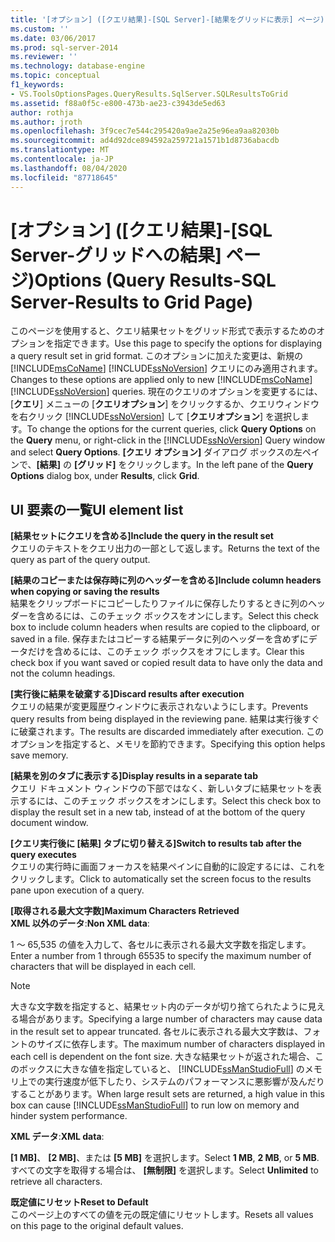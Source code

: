 ```yaml
---
title: '[オプション] ([クエリ結果]-[SQL Server]-[結果をグリッドに表示] ページ) |Microsoft Docs'
ms.custom: ''
ms.date: 03/06/2017
ms.prod: sql-server-2014
ms.reviewer: ''
ms.technology: database-engine
ms.topic: conceptual
f1_keywords:
- VS.ToolsOptionsPages.QueryResults.SqlServer.SQLResultsToGrid
ms.assetid: f88a0f5c-e800-473b-ae23-c3943de5ed63
author: rothja
ms.author: jroth
ms.openlocfilehash: 3f9cec7e544c295420a9ae2a25e96ea9aa82030b
ms.sourcegitcommit: ad4d92dce894592a259721a1571b1d8736abacdb
ms.translationtype: MT
ms.contentlocale: ja-JP
ms.lasthandoff: 08/04/2020
ms.locfileid: "87718645"
---
```

# <a name="options-query-results-sql-server-results-to-grid-page"></a><span data-ttu-id="7e17c-102">[オプション] ([クエリ結果]-[SQL Server-グリッドへの結果] ページ)</span><span class="sxs-lookup"><span data-stu-id="7e17c-102">Options (Query Results-SQL Server-Results to Grid Page)</span></span>
  <span data-ttu-id="7e17c-103">このページを使用すると、クエリ結果セットをグリッド形式で表示するためのオプションを指定できます。</span><span class="sxs-lookup"><span data-stu-id="7e17c-103">Use this page to specify the options for displaying a query result set in grid format.</span></span> <span data-ttu-id="7e17c-104">このオプションに加えた変更は、新規の [!INCLUDE[msCoName](../includes/msconame-md.md)] [!INCLUDE[ssNoVersion](../includes/ssnoversion-md.md)] クエリにのみ適用されます。</span><span class="sxs-lookup"><span data-stu-id="7e17c-104">Changes to these options are applied only to new [!INCLUDE[msCoName](../includes/msconame-md.md)] [!INCLUDE[ssNoVersion](../includes/ssnoversion-md.md)] queries.</span></span> <span data-ttu-id="7e17c-105">現在のクエリのオプションを変更するには、[**クエリ**] メニューの [**クエリオプション**] をクリックするか、クエリウィンドウを右クリック [!INCLUDE[ssNoVersion](../includes/ssnoversion-md.md)] して [**クエリオプション**] を選択します。</span><span class="sxs-lookup"><span data-stu-id="7e17c-105">To change the options for the current queries, click **Query Options** on the **Query** menu, or right-click in the [!INCLUDE[ssNoVersion](../includes/ssnoversion-md.md)] Query window and select **Query Options**.</span></span> <span data-ttu-id="7e17c-106">**[クエリ オプション]** ダイアログ ボックスの左ペインで、**[結果]** の **[グリッド]** をクリックします。</span><span class="sxs-lookup"><span data-stu-id="7e17c-106">In the left pane of the **Query Options** dialog box, under **Results**, click **Grid**.</span></span>  
  
## <a name="ui-element-list"></a><span data-ttu-id="7e17c-107">UI 要素の一覧</span><span class="sxs-lookup"><span data-stu-id="7e17c-107">UI element list</span></span>  
 <span data-ttu-id="7e17c-108">**[結果セットにクエリを含める]**</span><span class="sxs-lookup"><span data-stu-id="7e17c-108">**Include the query in the result set**</span></span>  
 <span data-ttu-id="7e17c-109">クエリのテキストをクエリ出力の一部として返します。</span><span class="sxs-lookup"><span data-stu-id="7e17c-109">Returns the text of the query as part of the query output.</span></span>  
  
 <span data-ttu-id="7e17c-110">**[結果のコピーまたは保存時に列のヘッダーを含める]**</span><span class="sxs-lookup"><span data-stu-id="7e17c-110">**Include column headers when copying or saving the results**</span></span>  
 <span data-ttu-id="7e17c-111">結果をクリップボードにコピーしたりファイルに保存したりするときに列のヘッダーを含めるには、このチェック ボックスをオンにします。</span><span class="sxs-lookup"><span data-stu-id="7e17c-111">Select this check box to include column headers when results are copied to the clipboard, or saved in a file.</span></span> <span data-ttu-id="7e17c-112">保存またはコピーする結果データに列のヘッダーを含めずにデータだけを含めるには、このチェック ボックスをオフにします。</span><span class="sxs-lookup"><span data-stu-id="7e17c-112">Clear this check box if you want saved or copied result data to have only the data and not the column headings.</span></span>  
  
 <span data-ttu-id="7e17c-113">**[実行後に結果を破棄する]**</span><span class="sxs-lookup"><span data-stu-id="7e17c-113">**Discard results after execution**</span></span>  
 <span data-ttu-id="7e17c-114">クエリの結果が変更履歴ウィンドウに表示されないようにします。</span><span class="sxs-lookup"><span data-stu-id="7e17c-114">Prevents query results from being displayed in the reviewing pane.</span></span> <span data-ttu-id="7e17c-115">結果は実行後すぐに破棄されます。</span><span class="sxs-lookup"><span data-stu-id="7e17c-115">The results are discarded immediately after execution.</span></span> <span data-ttu-id="7e17c-116">このオプションを指定すると、メモリを節約できます。</span><span class="sxs-lookup"><span data-stu-id="7e17c-116">Specifying this option helps save memory.</span></span>  
  
 <span data-ttu-id="7e17c-117">**[結果を別のタブに表示する]**</span><span class="sxs-lookup"><span data-stu-id="7e17c-117">**Display results in a separate tab**</span></span>  
 <span data-ttu-id="7e17c-118">クエリ ドキュメント ウィンドウの下部ではなく、新しいタブに結果セットを表示するには、このチェック ボックスをオンにします。</span><span class="sxs-lookup"><span data-stu-id="7e17c-118">Select this check box to display the result set in a new tab, instead of at the bottom of the query document window.</span></span>  
  
 <span data-ttu-id="7e17c-119">**[クエリ実行後に [結果] タブに切り替える]**</span><span class="sxs-lookup"><span data-stu-id="7e17c-119">**Switch to results tab after the query executes**</span></span>  
 <span data-ttu-id="7e17c-120">クエリの実行時に画面フォーカスを結果ペインに自動的に設定するには、これをクリックします。</span><span class="sxs-lookup"><span data-stu-id="7e17c-120">Click to automatically set the screen focus to the results pane upon execution of a query.</span></span>  
  
 <span data-ttu-id="7e17c-121">**[取得される最大文字数]**</span><span class="sxs-lookup"><span data-stu-id="7e17c-121">**Maximum Characters Retrieved**</span></span>  
 <span data-ttu-id="7e17c-122">**XML 以外のデータ**:</span><span class="sxs-lookup"><span data-stu-id="7e17c-122">**Non XML data**:</span></span>  
  
 <span data-ttu-id="7e17c-123">1 ～ 65,535 の値を入力して、各セルに表示される最大文字数を指定します。</span><span class="sxs-lookup"><span data-stu-id="7e17c-123">Enter a number from 1 through 65535 to specify the maximum number of characters that will be displayed in each cell.</span></span>  
  
> [!NOTE]  
>  <span data-ttu-id="7e17c-124">大きな文字数を指定すると、結果セット内のデータが切り捨てられたように見える場合があります。</span><span class="sxs-lookup"><span data-stu-id="7e17c-124">Specifying a large number of characters may cause data in the result set to appear truncated.</span></span> <span data-ttu-id="7e17c-125">各セルに表示される最大文字数は、フォントのサイズに依存します。</span><span class="sxs-lookup"><span data-stu-id="7e17c-125">The maximum number of characters displayed in each cell is dependent on the font size.</span></span> <span data-ttu-id="7e17c-126">大きな結果セットが返された場合、このボックスに大きな値を指定していると、 [!INCLUDE[ssManStudioFull](../includes/ssmanstudiofull-md.md)] のメモリ上での実行速度が低下したり、システムのパフォーマンスに悪影響が及んだりすることがあります。</span><span class="sxs-lookup"><span data-stu-id="7e17c-126">When large result sets are returned, a high value in this box can cause [!INCLUDE[ssManStudioFull](../includes/ssmanstudiofull-md.md)] to run low on memory and hinder system performance.</span></span>  
  
 <span data-ttu-id="7e17c-127">**XML データ**:</span><span class="sxs-lookup"><span data-stu-id="7e17c-127">**XML data**:</span></span>  
  
 <span data-ttu-id="7e17c-128">**[1 MB]**、 **[2 MB]**、または **[5 MB]** を選択します。</span><span class="sxs-lookup"><span data-stu-id="7e17c-128">Select **1 MB**, **2 MB**, or **5 MB**.</span></span> <span data-ttu-id="7e17c-129">すべての文字を取得する場合は、 **[無制限]** を選択します。</span><span class="sxs-lookup"><span data-stu-id="7e17c-129">Select **Unlimited** to retrieve all characters.</span></span>  
  
 <span data-ttu-id="7e17c-130">**既定値にリセット**</span><span class="sxs-lookup"><span data-stu-id="7e17c-130">**Reset to Default**</span></span>  
 <span data-ttu-id="7e17c-131">このページ上のすべての値を元の既定値にリセットします。</span><span class="sxs-lookup"><span data-stu-id="7e17c-131">Resets all values on this page to the original default values.</span></span>  
  
  
